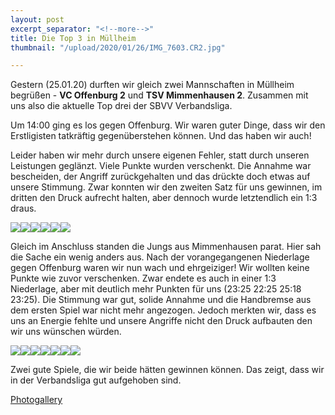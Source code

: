 ```yaml
---
layout: post
excerpt_separator: "<!--more-->"
title: Die Top 3 in Müllheim
thumbnail: "/upload/2020/01/26/IMG_7603.CR2.jpg"

---
```

Gestern (25.01.20) durften wir gleich zwei Mannschaften in Müllheim begrüßen - **VC Offenburg 2** und **TSV Mimmenhausen 2**. Zusammen mit uns also die aktuelle Top drei der SBVV Verbandsliga.<!--more-->

Um 14:00 ging es los gegen Offenburg. Wir waren guter Dinge, dass wir den Erstligisten tatkräftig gegenüberstehen können. Und das haben wir auch!

Leider haben wir mehr durch unsere eigenen Fehler, statt durch unseren Leistungen geglänzt. Viele Punkte wurden verschenkt. Die Annahme war bescheiden, der Angriff zurückgehalten und das drückte doch etwas auf unsere Stimmung. Zwar konnten wir den zweiten Satz für uns gewinnen, im dritten den Druck aufrecht halten, aber dennoch wurde letztendlich ein 1:3 draus.

![](/upload/2020/01/26/IMG_7489.CR2.jpg)![](/upload/2020/01/26/IMG_7503.CR2.jpg)![](/upload/2020/01/26/IMG_7512.CR2.jpg)![](/upload/2020/01/26/IMG_7524.CR2.jpg)![](/upload/2020/01/26/IMG_7539.CR2.jpg)![](/upload/2020/01/26/IMG_7626.CR2.jpg)

Gleich im Anschluss standen die Jungs aus Mimmenhausen parat. Hier sah die Sache ein wenig anders aus. Nach der vorangegangenen Niederlage gegen Offenburg waren wir nun wach und ehrgeiziger! Wir wollten keine Punkte wie zuvor verschenken. Zwar endete es auch in einer 1:3 Niederlage, aber mit deutlich mehr Punkten für uns (23:25 22:25 25:18 23:25). Die Stimmung war gut, solide Annahme und die Handbremse aus dem ersten Spiel war nicht mehr angezogen. Jedoch merkten wir, dass es uns an Energie fehlte und unsere Angriffe nicht den Druck aufbauten den wir uns wünschen würden.

![](/upload/2020/01/26/IMG_7731.CR2.jpg)![](/upload/2020/01/26/IMG_7799.CR2.jpg)![](/upload/2020/01/26/IMG_7814.CR2.jpg)![](/upload/2020/01/26/IMG_7905.CR2.jpg)![](/upload/2020/01/26/IMG_7922.CR2.jpg)![](/upload/2020/01/26/IMG_7938.CR2.jpg)![](/upload/2020/01/26/IMG_8031.CR2.jpg)

Zwei gute Spiele, die wir beide hätten gewinnen können. Das zeigt, dass wir in der Verbandsliga gut aufgehoben sind.

[Photogallery](https://photos.app.goo.gl/LVx9rNW515EHeDak6)
